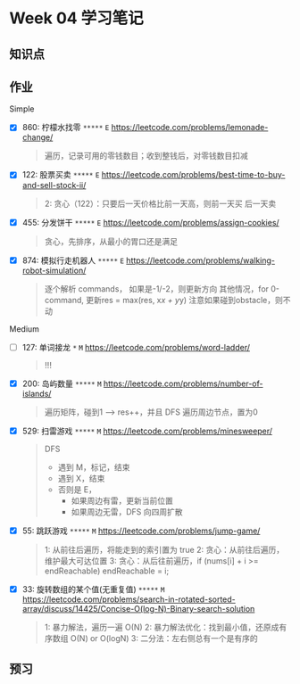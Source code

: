 # Week 04 学习笔记

## 知识点

## 作业

Simple
- [x] 860: 柠檬水找零 `*****` `E` 
https://leetcode.com/problems/lemonade-change/
  > 遍历，记录可用的零钱数目；收到整钱后，对零钱数目扣减

- [x] 122: 股票买卖 `*****` `E`
https://leetcode.com/problems/best-time-to-buy-and-sell-stock-ii/  
  > 2: 贪心（122）：只要后一天价格比前一天高，则前一天买 后一天卖

- [x] 455: 分发饼干 `*****` `E`
https://leetcode.com/problems/assign-cookies/
  > 贪心，先排序，从最小的胃口还是满足 

- [x] 874: 模拟行走机器人 `*****` `E`
https://leetcode.com/problems/walking-robot-simulation/
  > 逐个解析 commands，
  >   如果是-1/-2，则更新方向
  >   其他情况，for 0-command, 更新res = max(res, x*x + y*y)
  >            注意如果碰到obstacle，则不动

Medium
- [ ] 127: 单词接龙 `*` `M`
https://leetcode.com/problems/word-ladder/
  > !!!

- [x] 200: 岛屿数量 `*****` `M`
https://leetcode.com/problems/number-of-islands/
  > 遍历矩阵，碰到1 --> res++，并且 DFS 遍历周边节点，置为0

- [x] 529: 扫雷游戏 `*****` `M`
https://leetcode.com/problems/minesweeper/
  > DFS
  >  - 遇到 M，标记，结束
  >  - 遇到 X，结束
  >  - 否则是 E，
  >     - 如果周边有雷，更新当前位置
  >     - 如果周边无雷，DFS 向四周扩散

- [x] 55: 跳跃游戏 `*****` `M`
https://leetcode.com/problems/jump-game/
  > 1: 从前往后遍历，将能走到的索引置为 true
  > 2: 贪心：从前往后遍历，维护最大可达位置
  > 3: 贪心：从后往前遍历，if (nums[i] + i >= endReachable) endReachable = i;

- [x] 33: 旋转数组的某个值(无重复值) `*****` `M`  
https://leetcode.com/problems/search-in-rotated-sorted-array/discuss/14425/Concise-O(log-N)-Binary-search-solution
  > 1: 暴力解法，遍历一遍 O(N)
  > 2: 暴力解法优化：找到最小值，还原成有序数组 O(N) or O(logN)
  > 3: 二分法：左右侧总有一个是有序的



## 预习